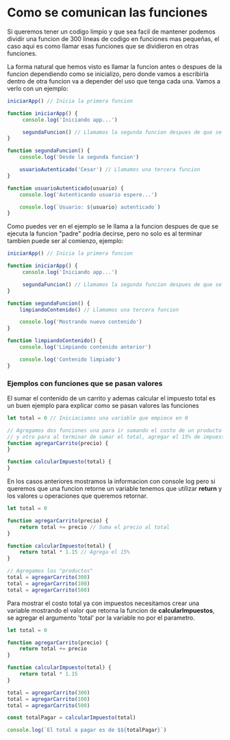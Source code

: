 # Como se comunican las funciones

Si queremos tener un codigo limpio y que sea facil de mantener podemos dividir una funcion de 300 lineas de codigo en funciones mas pequeñas, el caso aqui es como llamar esas funciones que se dividieron en otras funciones.

La forma natural que hemos visto es llamar la funcion antes o despues de la funcion dependiendo como se inicializo, pero donde vamos a escribirla dentro de otra funcion va a depender del uso que tenga cada una. Vamos a verlo con un ejemplo:

```Javascript
iniciarApp() // Inicia la primera funcion

function iniciarApp() {
     console.log('Iniciando app...')

     segundaFuncion() // Llamamos la segunda funcion despues de que se termine la primera funcion
}

function segundaFuncion() {
    console.log('Desde la segunda funcion')

    usuarioAutenticado('Cesar') // Llamamos una tercera funcion
}

function usuarioAutenticado(usuario) {
    console.log('Autenticando usuario espere...')

    console.log(`Usuario: ${usuario} autenticado`)
}
```

Como puedes ver en el ejemplo se le llama a la funcion despues de que se ejecuta la funcion "padre" podria decirse, pero no solo es al terminar tambien puede ser al comienzo, ejemplo:

```Javascript
iniciarApp() // Inicia la primera funcion

function iniciarApp() {
     console.log('Iniciando app...')

     segundaFuncion() // Llamamos la segunda funcion despues de que se termine la primera funcion
}

function segundaFuncion() {
    limpiandoContenido() // Llamamos una tercera funcion

    console.log('Mostrando nuevo contenido')
}

function limpiandoContenido() {
    console.log('Limpiando contenido anterior')

    console.log('Contenido limpiado')
}
```

### Ejemplos con funciones que se pasan valores

El sumar el contenido de un carrito y ademas calcular el impuesto total es un buen ejemplo para explicar como se pasan valores las funciones

```Javascript
let total = 0 // Iniciaciamos una variable que empiece en 0

// Agregamos dos funciones una para ir sumando el costo de un producto al carrito
// y otro para al terminar de sumar el total, agregar el 15% de impuestos
function agregarCarrito(precio) {
}

function calcularImpuesto(total) {
}
```

En los casos anteriores mostramos la informacion con console log pero si queremos que una funcion retorne un variable tenemos que utilizar **return** y los valores u operaciones que queremos retornar.

```Javascript
let total = 0

function agregarCarrito(precio) {
    return total += precio // Suma el precio al total
}

function calcularImpuesto(total) {
    return total * 1.15 // Agrega el 15%
}

// Agregamos los "productos"
total = agregarCarrito(300)
total = agregarCarrito(100)
total = agregarCarrito(500)
```

Para mostrar el costo total ya con impuestos necesitamos crear una variable mostrando el valor que retorna la funcion de **calcularImpuestos**, se agregar el argumento 'total' por la variable no por el parametro.

```Javascript
let total = 0

function agregarCarrito(precio) {
    return total += precio
}

function calcularImpuesto(total) {
    return total * 1.15
}

total = agregarCarrito(300)
total = agregarCarrito(100)
total = agregarCarrito(500)

const totalPagar = calcularImpuesto(total)

console.log(`El total a pagar es de $${totalPagar}`)
```